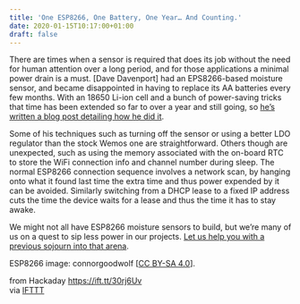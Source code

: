 ```yaml
---
title: 'One ESP8266, One Battery, One Year… And Counting.'
date: 2020-01-15T10:17:00+01:00
draft: false
---
```


There are times when a sensor is required that does its job without the need for human attention over a long period, and for those applications a minimal power drain is a must. \[Dave Davenport\] had an EPS8266-based moisture sensor, and became disappointed in having to replace its AA batteries every few months. With an 18650 Li-ion cell and a bunch of power-saving tricks that time has been extended so far to over a year and still going, so [he’s written a blog post detailing how he did it](https://blog.sarine.nl/2020/01/01/1-year-sensor.html).

Some of his techniques such as turning off the sensor or using a better LDO regulator than the stock Wemos one are straightforward. Others though are unexpected, such as using the memory associated with the on-board RTC to store the WiFi connection info and channel number during sleep. The normal ESP8266 connection sequence involves a network scan, by hanging onto what it found last time the extra time and thus power expended by it can be avoided. Similarly switching from a DHCP lease to a fixed IP address cuts the time the device waits for a lease and thus the time it has to stay awake.

We might not all have ESP8266 moisture sensors to build, but we’re many of us on a quest to sip less power in our projects. [Let us help you with a previous sojourn into that arena](https://hackaday.com/2018/12/17/a-deep-dive-into-low-power-wifi-microcontrollers/).

ESP8266 image: connorgoodwolf \[[CC BY-SA 4.0](https://commons.wikimedia.org/wiki/File:ESP8266_mounted_on_adapter.jpg)\].

  
  
from Hackaday https://ift.tt/30rj6Uv  
via [IFTTT](https://ifttt.com/?ref=da&site=blogger)